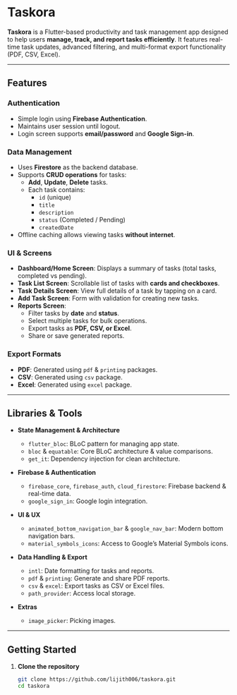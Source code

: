 # Taskora

**Taskora** is a Flutter-based productivity and task management app designed to help users **manage, track, and report tasks efficiently**. It features real-time task updates, advanced filtering, and multi-format export functionality (PDF, CSV, Excel).

---

## Features

### Authentication
- Simple login using **Firebase Authentication**.
- Maintains user session until logout.
- Login screen supports **email/password** and **Google Sign-in**.

### Data Management
- Uses **Firestore** as the backend database.
- Supports **CRUD operations** for tasks:
  - **Add**, **Update**, **Delete** tasks.
  - Each task contains:
    - `id` (unique)
    - `title`
    - `description`
    - `status` (Completed / Pending)
    - `createdDate`
- Offline caching allows viewing tasks **without internet**.

### UI & Screens
- **Dashboard/Home Screen**: Displays a summary of tasks (total tasks, completed vs pending).  
- **Task List Screen**: Scrollable list of tasks with **cards and checkboxes**.  
- **Task Details Screen**: View full details of a task by tapping on a card.  
- **Add Task Screen**: Form with validation for creating new tasks.  
- **Reports Screen**:
  - Filter tasks by **date** and **status**.
  - Select multiple tasks for bulk operations.
  - Export tasks as **PDF, CSV, or Excel**.
  - Share or save generated reports.

### Export Formats
- **PDF**: Generated using `pdf` & `printing` packages.
- **CSV**: Generated using `csv` package.
- **Excel**: Generated using `excel` package.

---

## Libraries & Tools

- **State Management & Architecture**
  - `flutter_bloc`: BLoC pattern for managing app state.
  - `bloc` & `equatable`: Core BLoC architecture & value comparisons.
  - `get_it`: Dependency injection for clean architecture.
  
- **Firebase & Authentication**
  - `firebase_core`, `firebase_auth`, `cloud_firestore`: Firebase backend & real-time data.
  - `google_sign_in`: Google login integration.

- **UI & UX**
  - `animated_bottom_navigation_bar` & `google_nav_bar`: Modern bottom navigation bars.
  - `material_symbols_icons`: Access to Google’s Material Symbols icons.
  

- **Data Handling & Export**
  - `intl`: Date formatting for tasks and reports.
  - `pdf` & `printing`: Generate and share PDF reports.
  - `csv` & `excel`: Export tasks as CSV or Excel files.
  - `path_provider`: Access local storage.

- **Extras**
  - `image_picker`: Picking images.

---
## Getting Started

1. **Clone the repository**  
   ```bash
   git clone https://github.com/lijith006/taskora.git
   cd taskora
